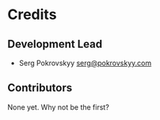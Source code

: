 # Credits


## Development Lead

* Serg Pokrovskyy <serg@pokrovskyy.com>

## Contributors

None yet. Why not be the first?
